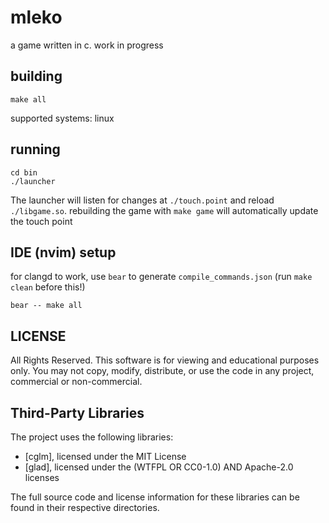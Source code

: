 # mleko
a game written in c.
work in progress

## building
```
make all
```

supported systems: linux

## running
```
cd bin 
./launcher
```
The launcher will listen for changes at `./touch.point` and reload `./libgame.so`.
rebuilding the game with `make game` will automatically update the touch point


## IDE (nvim) setup
for clangd to work, use `bear` to generate `compile_commands.json` (run `make clean` before this!)
```
bear -- make all
```

## LICENSE
All Rights Reserved. This software is for viewing and educational purposes only. 
You may not copy, modify, distribute, or use the code in any project, commercial or non-commercial.

## Third-Party Libraries
The project uses the following libraries:
- [cglm], licensed under the MIT License
- [glad], licensed under the (WTFPL OR CC0-1.0) AND Apache-2.0 licenses

The full source code and license information for these libraries can be found in their respective directories.

